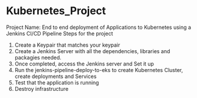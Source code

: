 # Kubernetes_Project

Project Name: End to end deployment of Applications to Kubernetes using a Jenkins CI/CD Pipeline
Steps for the project
1. Create a Keypair that matches your keypair
2. Create a Jenkins Server with all the dependencies, libraries and packagies needed.
3. Once completed, access the Jenkins server and Set it up
4. Run the jenkins-pipeline-deploy-to-eks to create Kubernetes Cluster, create deployments and Services
5. Test that the application is running
6. Destroy infrastructure